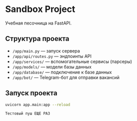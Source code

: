 # Sandbox Project

Учебная песочница на FastAPI.

## Структура проекта

- `/app/main.py` — запуск сервера
- `/app/api/routes.py` — эндпоинты API
- `/app/services/` — вспомогательные сервисы (парсеры)
- `/app/models/` — модели базы данных
- `/app/database/` — подключение к базе данных
- `/app/bot/` — Telegram-бот для отправки вакансий

## Запуск проекта

```bash
uvicorn app.main:app --reload

Тестовый пуш ЕЩЕ РАЗ